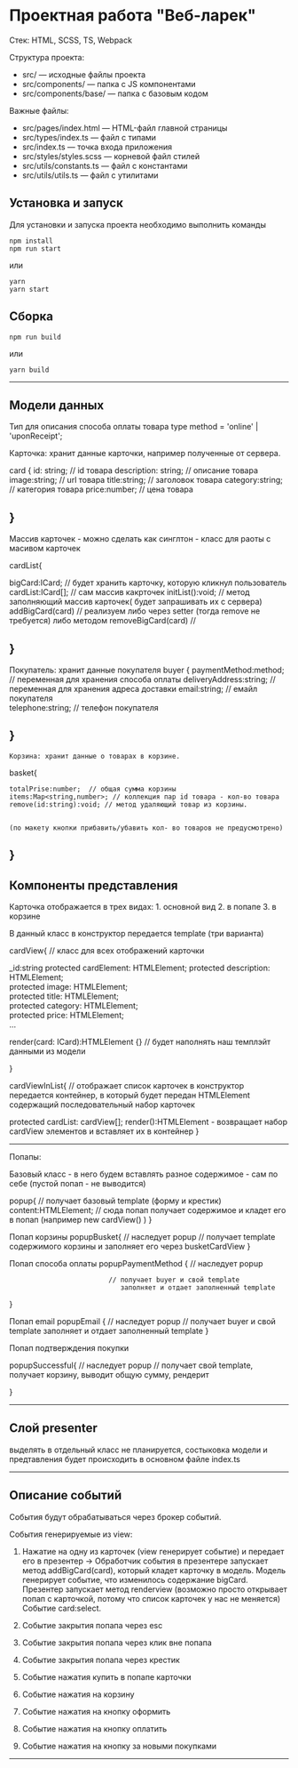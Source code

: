 # Проектная работа "Веб-ларек"

Стек: HTML, SCSS, TS, Webpack

Структура проекта:
- src/ — исходные файлы проекта
- src/components/ — папка с JS компонентами
- src/components/base/ — папка с базовым кодом

Важные файлы:
- src/pages/index.html — HTML-файл главной страницы
- src/types/index.ts — файл с типами
- src/index.ts — точка входа приложения
- src/styles/styles.scss — корневой файл стилей
- src/utils/constants.ts — файл с константами
- src/utils/utils.ts — файл с утилитами

## Установка и запуск
Для установки и запуска проекта необходимо выполнить команды

```
npm install
npm run start
```

или

```
yarn
yarn start
```
## Сборка

```
npm run build
```

или

```
yarn build
```

-------------------------------------------------------------------------------

## Модели данных


Тип для описания способа оплаты товара
 type method =  'online' | 'uponReceipt';

Карточка: хранит данные карточки, например полученные от сервера.
  
card {
    id: string;              // id товара
    description: string;     // описание товара 
    image:string;           // url товара
    title:string;           //  заголовок товара
    category:string;        //   категория товара 
    price:number;           //  цена товара
    
}
-------------------------------------------------------------------------------

Массив карточек - можно сделать как синглтон - класс для раоты с масивом карточек  


cardList{

 bigCard:ICard;  // будет хранить карточку, которую кликнул пользователь   
 cardList:ICard[]; // сам массив какрточек
 initList():void;   // метод заполняющий массив карточек( будет запрашивать их с сервера)  
 addBigCard(card)  // реализуем либо через setter (тогда remove не требуется) либо методом
 removeBigCard(card)  // 


}
-------------------------------------------------------------------------------
Покупатель: хранит данные покупателя
buyer 
{
    paymentMethod:method;  // переменная для хранения способа оплаты
    deliveryAddress:string; //  переменная для хранения адреса доставки
    email:string;   //  емайл покупателя    
    telephone:string; // телефон покупателя

    
}
-------------------------------------------------------------------------------
    Корзина: хранит данные о товарах в корзине. 
 basket{

    totalPrise:number;  // общая сумма корзины
    items:Map<string,number>; // коллекция пар id товара - кол-во товара
    remove(id:string):void; // метод удаляющий товар из корзины.
    

    (по макету кнопки прибавить/убавить кол- во товаров не предусмотрено)
}
-------------------------------------------------------------------------------

## Компоненты представления

Карточка отображается в трех видах:
                                    1. основной вид
                                    2. в попапе
                                    3. в корзине

В данный класс в конструктор передается template (три варианта)

cardView{      // класс для всех отображений карточки

   _id:string
   protected  cardElement: HTMLElement;
   protected  description: HTMLElement;     
   protected  image:       HTMLElement;          
   protected  title:       HTMLElement;         
   protected  category:    HTMLElement;    
   protected  price:       HTMLElement;         
   ...


   render(card: ICard):HTMLElement {}  //    будет наполнять наш темплэйт данными из модели
         
}

cardViewInList{ // отображает список карточек
в конструктор передается контейнер, в который будет передан HTMLElement содержащий последовательный набор карточек


protected cardList: cardView[];
    render():HTMLElement -  возвращает набор cardView элементов и вставляет их в контейнер
}



-------------------------------------------------

Попапы:

Базовый класс - в него будем вставлять разное содержимое - сам по себе (пустой попап - не выводится)


popup{                    //     получает базовый  template (форму и крестик)
    content:HTMLElement;  // сюда попап получает содержимое и кладет его в попап (например  new cardView() )
}

Попап корзины
popupBusket{         // наследует popup
                     // получает template содержимого корзины  и заполняет его через  busketCardView
}

Попап способа оплаты
popupPaymentMethod {        // наследует popup

                             // получает buyer и свой template
                                заполняет и отдает заполненный template
}

Попап email
popupEmail {        // наследует popup
                            // получает buyer и свой template
                                заполняет и отдает заполненный template
}


Попап подтверждения покупки

popupSuccessful{  // наследует popup
                // получает свой template,  получает корзину, выводит общую сумму, рендерит

}

------------------------------------------------------------------------------
## Слой presenter 
выделять в отдельный класс не планируется, состыковка модели и предтавления будет
происходить в основном файле index.ts


-------------------------------------------------------------------------------
## Описание событий 
События будут обрабатываться через брокер событий.


События генерируемые из view:
1. Нажатие на одну из карточек (view генерирует событие) и передает его в презентер -> Обработчик события в презентере запускает метод addBigCard(card),
который кладет карточку в модель. Модель генерирует событие, что изменилось содержание  bigCard. Презентер запускает метод renderview  (возможно просто открывает попап с карточкой, потому что список карточек у нас не меняется)
Событие card:select. 

2. Событие закрытия попапа через esc 
3. Событие закрытия попапа через клик вне попапа
4. Событие закрытия попапа через крестик
5. Событие нажатия купить в попапе карточки
6. Событие нажатия на корзину
7. Событие нажатия на кнопку оформить
8. Событие нажатия на кнопку оплатить
9. Событие нажатия на кнопку за новыми покупками

-------------------------------------------------------------------------------
